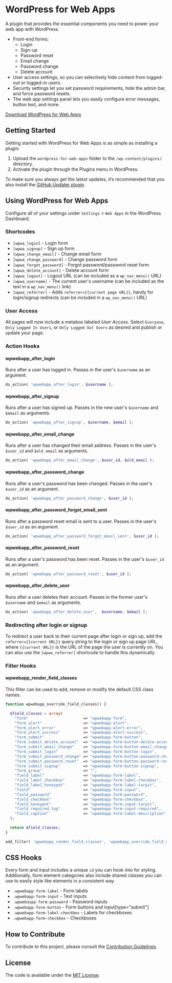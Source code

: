 # WordPress for Web Apps

A plugin that provides the essential components you need to power your web app with WordPress.

- Front-end forms:
	- Login
	- Sign-up
	- Password reset
	- Email change
	- Password change
	- Delete account
- User access settings, so you can selectively hide content from logged-out or logged-in users.
- Security settings let you set password requirements, hide the admin bar, and force password resets.
- The web app settings panel lets you easily configure error messages, button text, and more.

[Download WordPress for Web Apps](https://github.com/cferdinandi/wordpress-for-web-apps/archive/master.zip)



## Getting Started

Getting started with WordPress for Web Apps is as simple as installing a plugin:

1. Upload the `wordpress-for-web-apps` folder to the `/wp-content/plugins/` directory.
2. Activate the plugin through the Plugins menu in WordPress.

To make sure you always get the latest updates, it’s recommended that you also install the [GitHub Updater plugin](https://github.com/afragen/github-updater).



## Using WordPress for Web Apps

Configure all of your settings under `Settings` > `Web Apps` in the WordPress Dashboard.

### Shortcodes

- `[wpwa_login]` - Login form
- `[wpwa_signup]` - Sign up form
- `[wpwa_change_email]` - Change email form
- `[wpwa_change_password]` - Change password form
- `[wpwa_forgot_password]` - Forgot password/password reset form
- `[wpwa_delete_account]` - Delete account form
- `[wpwa_logout]` - Logout URL (can be included as a `wp_nav_menu()` URL)
- `[wpwa_username]` - The current user's username (can be included as the text in a `wp_nav_menu()` link)
- `[wpwa_referrer]` - Adds `referrer={{current page URL}}`, handy for login/signup redirects (can be included in a `wp_nav_menu()` URL)

### User Access

All pages will now include a metabox labeled *User Access*. Select `Everyone`, `Only Logged In Users`, or `Only Logged Out Users` as desired and publish or update your page.

### Action Hooks

#### wpwebapp_after_login

Runs after a user has logged in. Passes in the user's `$username` as an argument.

```php
do_action( 'wpwebapp_after_login', $username );
```

#### wpwebapp_after_signup

Runs after a user has signed up. Passes in the new user's `$username` and `$email` as arguments.

```php
do_action( 'wpwebapp_after_signup', $username, $email );
```

#### wpwebapp_after_email_change

Runs after a user has changed their email address. Passes in the user's `$user_id` and `$old_email` as arguments.

```php
do_action( 'wpwebapp_after_email_change', $user_id, $old_email );
```

#### wpwebapp_after_password_change

Runs after a user's password has been changed. Passes in the user's `$user_id` as an argument.

```php
do_action( 'wpwebapp_after_password_change', $user_id );
```

#### wpwebapp_after_password_forgot_email_sent

Runs after a password reset email is sent to a user. Passes in the user's `$user_id` as an argument.

```php
do_action( 'wpwebapp_after_password_forgot_email_sent', $user_id );
```

#### wpwebapp_after_password_reset

Runs after a user's password has been reset. Passes in the user's `$user_id` as an argument.

```php
do_action( 'wpwebapp_after_password_reset', $user_id );
```

#### wpwebapp_after_delete_user

Runs after a user deletes their account. Passes in the former user's `$username` and `$email` as arguments.

```php
do_action( 'wpwebapp_after_delete_user',  $username, $email );
```

### Redirecting after login or signup

To redirect a user back to their current page after login or sign up, add the `referrer={{current URL}}` query string to the login or sign up page URL, where `{{current URL}}` is the URL of the page the user is currently on. You can also use the `[wpwa_referrer]` shortcode to handle this dynamically.

### Filter Hooks

#### wpwebapp_render_field_classes

This filter can be used to add, remove or modify the default CSS class names.

```php
function wpwebapp_override_field_classes() {

  $field_classes = array(
    "form"                        => "wpwebapp-form",
    "form_alert"                  => "wpwebapp-alert",
    "form_alert_error"            => "wpwebapp-alert-error",
    "form_alert_success"          => "wpwebapp-alert-success",
    "form_submit"                 => "wpwebapp-form-button",
    "form_submit_delete_account"  => "wpwebapp-form-button-delete-account",
    "form_submit_email_change"    => "wpwebapp-form-button-email-change",
    "form_submit_login"           => "wpwebapp-form-button-login",
    "form_submit_password_change" => "wpwebapp-form-button-password-change",
    "form_submit_password_reset"  => "wpwebapp-form-button-password-reset",
    "form_submit_signup"          => "wpwebapp-form-button-signup",
    "form_group"                  => "",
    "field_label"                 => "wpwebapp-form-label",
    "field_label_checkbox"        => "wpwebapp-form-label-checkbox",
    "field_label_honeypot"        => "wpwebapp-form-label-tarpit",
    "field"                       => "wpwebapp-form-input",
    "field_password"              => "wpwebapp-form-password",
    "field_checkbox"              => "wpwebapp-form-checkbox",
    "field_honeypot"              => "wpwebapp-form-input-tarpit",
    "field_required_tag"          => "wpwebapp-form-input-required",
    "field_caption"               => "wpwebapp-form-label-description",
  );

  return $field_classes;
}

add_filter( 'wpwebapp_render_field_classes', 'wpwebapp_override_field_classes' );
```

## CSS Hooks

Every form and input includes a unique `id` you can hook into for styling. Additionally, form element categories also include shared classes you can use to easily style like elements in a consistent way.

- `.wpwebapp-form-label` - Form labels
- `.wpwebapp-form-input` - Text inputs
- `.wpwebaspp-form-password` - Password inputs
- `.wpwebapp-form-button` - Form buttons and input[type="submit"]
- `.wpwebapp-form-label-checkbox` - Labels for checkboxes
- `.wpwebapp-form-checkbox` - Checkboxes



## How to Contribute

To contribute to this project, please consult the [Contribution Guidelines](CONTRIBUTING.md).



## License

The code is available under the [MIT License](LICENSE.md).

